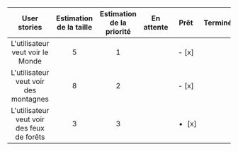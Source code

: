 |                User stories                | Estimation de la taille | Estimation de la priorité | En attente |         Prêt          | Terminé |
| :----------------------------------------: | :---------------------: | :-----------------------: | ---------- | :-------------------: | :-----: |
|      L'utilisateur veut voir le Monde      |            5            |             1             |            |         - [x]         |         |
|   L'utilisateur veut voir des montagnes    |            8            |             2             |            |         - [x]         |         |
| L'utilisateur veut voir des feux de forêts |            3            |             3             |            | <ul><li>[x]</li></ul> |         |

